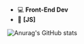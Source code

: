 - 💻 **Front-End Dev**
- 💚 **[JS]**

![Anurag's GitHub stats](https://github-readme-stats.vercel.app/api?username=n-kev1n&show_icons=true&theme=tokyonight)
